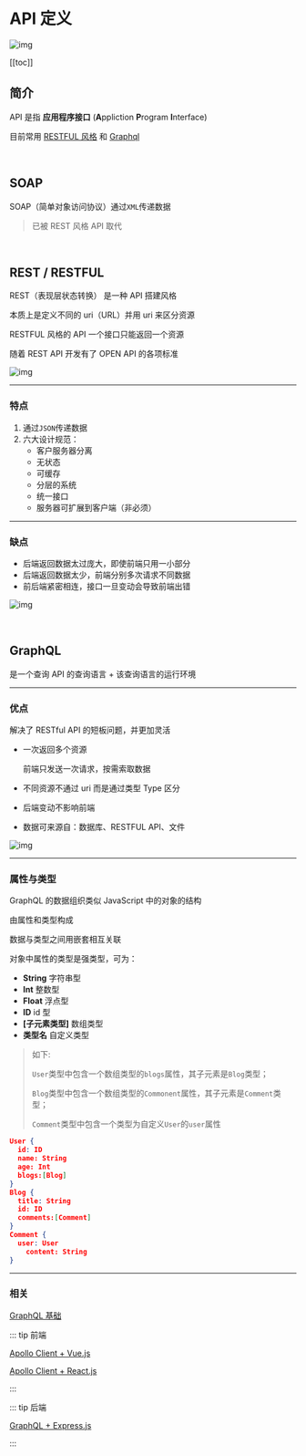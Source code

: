 # API 定义

![img](https://www.cleveroad.com/images/article-previews/40ca78a7a9db7adfb6bb861fc6b8910ae2ef4bb79f5508007d166f01df5c1038.png)

[[toc]]

## 简介

API 是指 **应用程序接口** (**A**ppliction **P**rogram **I**nterface)

目前常用 [RESTFUL 风格](#rest-restful) 和 [Graphql](#graphql)

<br/>

## SOAP

SOAP（简单对象访问协议）通过`XML`传递数据

> 已被 REST 风格 API 取代

<br/>

## REST / RESTFUL

REST（表现层状态转换） 是一种 API 搭建风格

本质上是定义不同的 uri（URL）并用 uri 来区分资源

RESTFUL 风格的 API 一个接口只能返回一个资源

随着 REST API 开发有了 OPEN API 的各项标准

![img](https://phpenthusiast.com/theme/assets/images/blog/what_is_rest_api.png)

---

### 特点

1. 通过`JSON`传递数据
2. 六大设计规范：
   - 客户服务器分离
   - 无状态
   - 可缓存
   - 分层的系统
   - 统一接口
   - 服务器可扩展到客户端（非必须）

---

### 缺点

- 后端返回数据太过庞大，即使前端只用一小部分
- 后端返回数据太少，前端分别多次请求不同数据
- 前后端紧密相连，接口一旦变动会导致前端出错

![img](https://res.cloudinary.com/practicaldev/image/fetch/s--kX709yCX--/c_limit%2Cf_auto%2Cfl_progressive%2Cq_auto%2Cw_880/https://miro.medium.com/max/796/0%2AjHxzHwoREJJ_hR35)

<br/>

## GraphQL

是一个查询 API 的查询语言 + 该查询语言的运行环境

---

### 优点

解决了 RESTful API 的短板问题，并更加灵活

- 一次返回多个资源

  前端只发送一次请求，按需索取数据

- 不同资源不通过 uri 而是通过类型 Type 区分

- 后端变动不影响前端

- 数据可来源自：数据库、RESTFUL API、文件

![img](https://devopedia.org/images/article/147/8496.1558526064.jpg)

---

### 属性与类型

GraphQL 的数据组织类似 JavaScript 中的对象的结构

由属性和类型构成

数据与类型之间用嵌套相互关联

对象中属性的类型是强类型，可为：

- **String** 字符串型
- **Int** 整数型
- **Float** 浮点型
- **ID** id 型
- **[子元素类型]** 数组类型
- **类型名** 自定义类型

> 如下:
>
> `User`类型中包含一个数组类型的`blogs`属性，其子元素是`Blog`类型；
>
> `Blog`类型中包含一个数组类型的`Commonent`属性，其子元素是`Comment`类型；
>
> `Comment`类型中包含一个类型为自定义`User`的`user`属性

```json
User {
  id: ID
  name: String
  age: Int
  blogs:[Blog]
}
Blog {
  title: String
  id: ID
  comments:[Comment]
}
Comment {
  user: User
	content: String
}
```

---

### 相关

[GraphQL 基础]()

::: tip 前端

[Apollo Client + Vue.js]()

[Apollo Client + React.js]()

:::

::: tip 后端

[GraphQL + Express.js]()

:::
